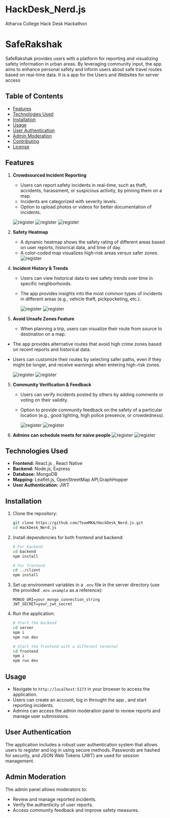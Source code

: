 # HackDesk_Nerd.js

Atharva College Hack Desk Hackathon

# SafeRakshak

SafeRakshak provides users with a platform for reporting and visualizing safety information in urban areas. By leveraging community input, the app aims to enhance personal safety and inform users about safe travel routes based on real-time data. It is a app for the Users and Websites for server access

## Table of Contents

-   [Features](#features)
-   [Technologies Used](#technologies-used)
-   [Installation](#installation)
-   [Usage](#usage)
-   [User Authentication](#user-authentication)
-   [Admin Moderation](#admin-moderation)
-   [Contributing](#contributing)
-   [License](#license)

## Features

1. **Crowdsourced Incident Reporting**

    - Users can report safety incidents in real-time, such as theft, accidents, harassment, or suspicious activity, by pinning them on a map.
    - Incidents are categorized with severity levels.
    - Option to upload photos or videos for better documentation of incidents.

    ![register](</assets/WhatsApp%20Image%202024-09-28%20at%202.36.03%20PM%20(2).jpeg>)
    ![register](</assets/WhatsApp%20Image%202024-09-28%20at%202.36.01%20PM%20(1).jpeg>)
    ![register](/assets/Screenshot_2024-09-28-14-52-32-65_f73b71075b1de7323614b647fe394240.jpg)

2. **Safety Heatmap**
    - A dynamic heatmap shows the safety rating of different areas based on user reports, historical data, and time of day.
    - A color-coded map visualizes high-risk areas versus safer zones.
      ![register](</assets/Screenshot_2024-09-28-14-38-44-53_f73b71075b1de7323614b647fe394240%20(1).jpg>)

<!-- 3. **Route Safety Score**
   - Users can check the safety rating of different travel routes (walking, driving, public transit) and receive route recommendations based on safety.
   - Alerts are sent to users when they are near a recently reported unsafe area. -->

4. **Incident History & Trends**

    - Users can view historical data to see safety trends over time in specific neighborhoods.
    - The app provides insights into the most common types of incidents in different areas (e.g., vehicle theft, pickpocketing, etc.).

        ![register](</assets/WhatsApp%20Image%202024-09-28%20at%202.36.02%20PM%20(2).jpeg>)
        ![register](</assets/WhatsApp%20Image%202024-09-28%20at%202.36.01%20PM%20(2).jpeg>)

5. **Avoid Unsafe Zones Feature**

    - When planning a trip, users can visualize their route from source to destination on a map.

-   The app provides alternative routes that avoid high crime zones based on recent reports and historical data.
-   Users can customize their routes by selecting safer paths, even if they might be longer, and receive warnings when entering high-risk zones.

    ![register](</assets/Screenshot_2024-09-28-14-38-50-25_f73b71075b1de7323614b647fe394240%20(1).jpg>)
    ![register](/assets/Screenshot_2024-09-28-14-53-33-19_f73b71075b1de7323614b647fe394240.jpg)

5. **Community Verification & Feedback**

    - Users can verify incidents posted by others by adding comments or voting on their validity.
    - Option to provide community feedback on the safety of a particular location (e.g., good lighting, high police presence, or crowdedness).

        ![register](</assets/WhatsApp%20Image%202024-09-28%20at%202.36.03%20PM%20(3).jpeg>)
        ![register](/assets/Screenshot_2024-09-28-14-39-02-28_f73b71075b1de7323614b647fe394240.jpg)

6. **Admins can schedule meets for naive people**
   ![register](</assets/Screenshot_2024-09-28-14-40-50-57_f73b71075b1de7323614b647fe394240%20(1).jpg>)
   ![register](/assets/Screenshot_2024-09-28-14-55-08-58_f73b71075b1de7323614b647fe394240.jpg)

## Technologies Used

-   **Frontend:** React.js , React Native
-   **Backend:** Node.js, Express
-   **Database:** MongoDB
-   **Mapping:** Leaflet.js, OpenStreetMap API,GraphHopper
-   **User Authentication:** JWT

## Installation

1. Clone the repository:

    ```bash
    git clone https://github.com/TeamMKA/HackDesk_Nerd.js.git
    cd HackDesk_Nerd.js
    ```

2. Install dependencies for both frontend and backend:

    ```bash
    # For backend
    cd backend
    npm install

    # For frontend
    cd ../client
    npm install
    ```

3. Set up environment variables in a `.env` file in the server directory (use the provided `.env.example` as a reference):

    ```plaintext
    MONGO_URI=your_mongo_connection_string
    JWT_SECRET=your_jwt_secret
    ```

4. Run the application:

    ```bash
    # Start the backend
    cd server
    npm i
    npm run dev

    # Start the frontend with a different terminal
    cd frontend
    npm i
    npm run dev
    ```

## Usage

-   Navigate to `http://localhost:5173` in your browser to access the application.
-   Users can create an account, log in throught the app , and start reporting incidents.
-   Admins can access the admin moderation panel to review reports and manage user submissions.

## User Authentication

The application includes a robust user authentication system that allows users to register and log in using secure methods. Passwords are hashed for security, and JSON Web Tokens (JWT) are used for session management.

## Admin Moderation

The admin panel allows moderators to:

-   Review and manage reported incidents.
-   Verify the authenticity of user reports.
-   Access community feedback and improve safety measures.

##
